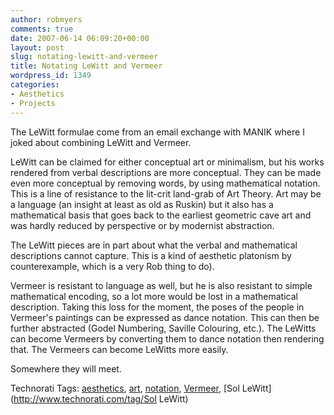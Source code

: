 ```yaml
---
author: robmyers
comments: true
date: 2007-06-14 06:09:20+00:00
layout: post
slug: notating-lewitt-and-vermeer
title: Notating LeWitt and Vermeer
wordpress_id: 1349
categories:
- Aesthetics
- Projects
---
```


The LeWitt formulae come from an email exchange with MANIK where I joked about combining LeWitt and Vermeer.  
  
LeWitt can be claimed for either conceptual art or minimalism, but his works rendered from verbal descriptions are more conceptual. They can be made even more conceptual by removing words, by using mathematical notation. This is a line of resistance to the lit-crit land-grab of Art Theory. Art may be a language (an insight at least as old as Ruskin) but it also has a mathematical basis that goes back to the earliest geometric cave art and was hardly reduced by perspective or by modernist abstraction.  
  
The LeWitt pieces are in part about what the verbal and mathematical descriptions cannot capture. This is a kind of aesthetic platonism by counterexample, which is a very Rob thing to do).  
  
Vermeer is resistant to language as well, but he is also resistant to simple mathematical encoding, so a lot more would be lost in a mathematical description. Taking this loss for the moment, the poses of the people in Vermeer's paintings can be expressed as dance notation. This can then be further abstracted (Godel Numbering, Saville Colouring, etc.). The LeWitts can become Vermeers by converting them to dance notation then rendering that. The Vermeers can become LeWitts more easily.  
  
Somewhere they will meet.  


Technorati Tags: [aesthetics](http://www.technorati.com/tag/aesthetics), [art](http://www.technorati.com/tag/art), [notation](http://www.technorati.com/tag/notation), [Vermeer](http://www.technorati.com/tag/Vermeer), [Sol LeWitt](http://www.technorati.com/tag/Sol LeWitt)

  


